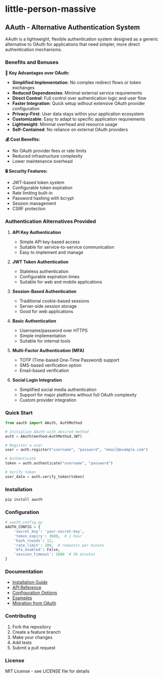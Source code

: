 # little-person-massive

## AAuth - Alternative Authentication System

AAuth is a lightweight, flexible authentication system designed as a generic alternative to OAuth for applications that need simpler, more direct authentication mechanisms.

### Benefits and Bonuses

**🚀 Key Advantages over OAuth:**
- **Simplified Implementation**: No complex redirect flows or token exchanges
- **Reduced Dependencies**: Minimal external service requirements
- **Direct Control**: Full control over authentication logic and user flow
- **Faster Integration**: Quick setup without extensive OAuth provider configuration
- **Privacy-First**: User data stays within your application ecosystem
- **Customizable**: Easy to adapt to specific application requirements
- **Lightweight**: Minimal overhead and resource usage
- **Self-Contained**: No reliance on external OAuth providers

**💰 Cost Benefits:**
- No OAuth provider fees or rate limits
- Reduced infrastructure complexity
- Lower maintenance overhead

**🔒 Security Features:**
- JWT-based token system
- Configurable token expiration
- Rate limiting built-in
- Password hashing with bcrypt
- Session management
- CSRF protection

### Authentication Alternatives Provided

1. **API Key Authentication**
   - Simple API key-based access
   - Suitable for service-to-service communication
   - Easy to implement and manage

2. **JWT Token Authentication**
   - Stateless authentication
   - Configurable expiration times
   - Suitable for web and mobile applications

3. **Session-Based Authentication**
   - Traditional cookie-based sessions
   - Server-side session storage
   - Good for web applications

4. **Basic Authentication**
   - Username/password over HTTPS
   - Simple implementation
   - Suitable for internal tools

5. **Multi-Factor Authentication (MFA)**
   - TOTP (Time-based One-Time Password) support
   - SMS-based verification option
   - Email-based verification

6. **Social Login Integration**
   - Simplified social media authentication
   - Support for major platforms without full OAuth complexity
   - Custom provider integration

### Quick Start

```python
from aauth import AAuth, AuthMethod

# Initialize AAuth with desired method
auth = AAuth(method=AuthMethod.JWT)

# Register a user
user = auth.register("username", "password", "email@example.com")

# Authenticate
token = auth.authenticate("username", "password")

# Verify token
user_data = auth.verify_token(token)
```

### Installation

```bash
pip install aauth
```

### Configuration

```python
# aauth_config.py
AAUTH_CONFIG = {
    'secret_key': 'your-secret-key',
    'token_expiry': 3600,  # 1 hour
    'hash_rounds': 12,
    'rate_limit': 100,  # requests per minute
    'mfa_enabled': False,
    'session_timeout': 1800  # 30 minutes
}
```

### Documentation

- [Installation Guide](docs/installation.md)
- [API Reference](docs/api.md)
- [Configuration Options](docs/configuration.md)
- [Examples](examples/)
- [Migration from OAuth](docs/oauth-migration.md)

### Contributing

1. Fork the repository
2. Create a feature branch
3. Make your changes
4. Add tests
5. Submit a pull request

### License

MIT License - see LICENSE file for details
